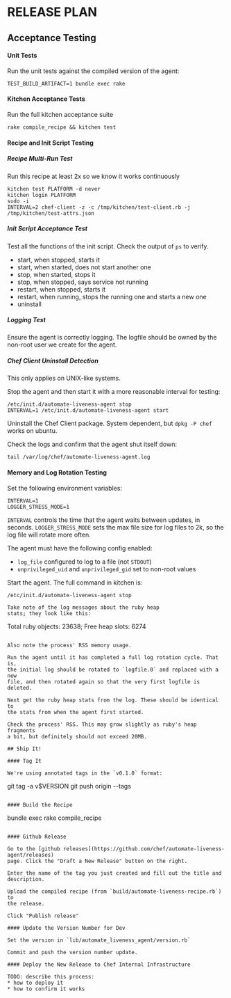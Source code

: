# RELEASE PLAN

## Acceptance Testing

#### Unit Tests

Run the unit tests against the compiled version of the agent:

```
TEST_BUILD_ARTIFACT=1 bundle exec rake
```

#### Kitchen Acceptance Tests

Run the full kitchen acceptance suite

```
rake compile_recipe && kitchen test
```

#### Recipe and Init Script Testing

##### Recipe Multi-Run Test

Run this recipe at least 2x so we know it works continuously

```
kitchen test PLATFORM -d never
kitchen login PLATFORM
sudo -i
INTERVAL=2 chef-client -z -c /tmp/kitchen/test-client.rb -j /tmp/kitchen/test-attrs.json
```

##### Init Script Acceptance Test

Test all the functions of the init script. Check the output of `ps` to
verify.

* start, when stopped, starts it
* start, when started, does not start another one
* stop, when started, stops it
* stop, when stopped, says service not running
* restart, when stopped, starts it
* restart, when running, stops the running one and starts a new one
* uninstall

##### Logging Test

Ensure the agent is correctly logging. The logfile should be owned by
the non-root user we create for the agent.

##### Chef Client Uninstall Detection

This only applies on UNIX-like systems.

Stop the agent and then start it with a more reasonable interval for
testing:

```
/etc/init.d/automate-liveness-agent stop
INTERVAL=1 /etc/init.d/automate-liveness-agent start
```

Uninstall the Chef Client package. System dependent, but `dpkg -P chef`
works on ubuntu.

Check the logs and confirm that the agent shut itself down:

```
tail /var/log/chef/automate-liveness-agent.log
```

#### Memory and Log Rotation Testing

Set the following environment variables:

```
INTERVAL=1
LOGGER_STRESS_MODE=1
```

`INTERVAL` controls the time that the agent waits between updates, in
seconds. `LOGGER_STRESS_MODE` sets the max file size for log files to
2k, so the log file will rotate more often.

The agent must have the following config enabled:

* `log_file` configured to log to a file (not `STDOUT`)
* `unprivileged_uid` and `unprivileged_gid` set to non-root values

Start the agent. The full command in kitchen is:

```
/etc/init.d/automate-liveness-agent stop

Take note of the log messages about the ruby heap
stats; they look like this:

```
Total ruby objects: 23638; Free heap slots: 6274
```

Also note the process' RSS memory usage.

Run the agent until it has completed a full log rotation cycle. That is,
the initial log should be rotated to `logfile.0` and replaced with a new
file, and then rotated again so that the very first logfile is deleted.

Next get the ruby heap stats from the log. These should be identical to
the stats from when the agent first started.

Check the process' RSS. This may grow slightly as ruby's heap fragments
a bit, but definitely should not exceed 20MB.

## Ship It!

#### Tag It

We're using annotated tags in the `v0.1.0` format:

```
git tag -a v$VERSION
git push origin --tags
```

#### Build the Recipe

```
bundle exec rake compile_recipe
```

#### Github Release

Go to the [github releases](https://github.com/chef/automate-liveness-agent/releases)
page. Click the "Draft a New Release" button on the right.

Enter the name of the tag you just created and fill out the title and
description.

Upload the compiled recipe (from `build/automate-liveness-recipe.rb`) to
the release.

Click "Publish release"

#### Update the Version Number for Dev

Set the version in `lib/automate_liveness_agent/version.rb`

Commit and push the version number update.

#### Deploy the New Release to Chef Internal Infrastructure

TODO: describe this process:
* how to deploy it
* how to confirm it works
